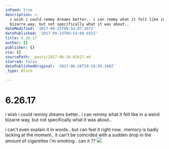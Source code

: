 ```yaml
---
inFeed: true
description: >-
  i wish i could remmy dreams better.. i can remmy what it felt like in a weird
  bizarre way, but not specifically what it was about..
dateModified: '2017-09-23T09:54:07.167Z'
datePublished: '2017-09-23T09:54:08.655Z'
title: 6.26.17
author: []
publisher: {}
via: {}
sourcePath: _posts/2017-06-26-62617.md
starred: false
datePublishedOriginal: '2017-06-26T10:18:56.168Z'
_type: Blurb

---
```

# 6.26.17

i wish i could remmy dreams better.. i can remmy what it felt like in a weird bizarre way, but not specifically what it was about..

i can't even explain it in words.. but can feel it right now.. memory is badly lacking at the moment.. it can't be coincided with a sudden drop in the amount of cigarettes i'm smoking.. can it ??
![](https://the-grid-user-content.s3-us-west-2.amazonaws.com/a2e196b6-5911-4c6c-beb1-3d8e9883e757.jpg)